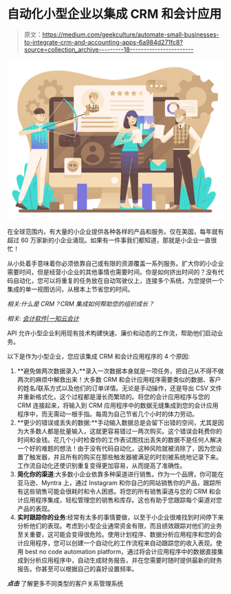 # 自动化小型企业以集成 CRM 和会计应用

> 原文：<https://medium.com/geekculture/automate-small-businesses-to-integrate-crm-and-accounting-apps-6a984d271fc8?source=collection_archive---------18----------------------->

![](img/6504385b60d2eed498caf57b15102177.png)

在全球范围内，有大量的小企业提供各种各样的产品和服务。仅在美国，每年就有超过 60 万家新的小企业涌现。如果有一件事我们都知道，那就是小企业一直很忙！

从小处着手意味着你必须依靠自己或有限的资源覆盖一系列服务。扩大你的小企业需要时间，但是经营小企业的其他事情也需要时间。你是如何挤出时间的？没有代码自动化，您可以将重复的任务放在自动驾驶仪上，连接多个系统，为您提供一个集成的单一视图访问，从根本上节省您的时间。

*相关:什么是 CRM？CRM 集成如何帮助您的组织成长？*

*相关:* [*会计软件|一知云会计*](https://blog.quickwork.co/accounting-software-know-everything-about-cloud-accounting/)

API 允许小型企业利用现有技术构建快速、廉价和动态的工作流，帮助他们启动业务。

以下是作为小型企业，您应该集成 CRM 和会计应用程序的 4 个原因:

1.  **避免做两次数据录入:**录入一次数据本身就是一项任务，把自己从不得不做两次的麻烦中解救出来！大多数 CRM 和会计应用程序需要类似的数据、客户的姓名/联系方式以及他们的订单详情。无论是手动操作，还是导出 CSV 文件并重新格式化，这个过程都是漫长而繁琐的。将您的会计应用程序与您的 CRM 连接起来，将输入到 CRM 应用程序中的数据无缝集成到您的会计应用程序中，而无需动一根手指。每周为自己节省几个小时的体力劳动。
2.  **更少的错误或丢失的数据:**手动输入数据总是会留下出错的空间，尤其是因为大多数人都是批量输入，这就更容易错过一两次购买。这个错误会耗费你的时间和金钱。花几个小时检查你的工作表试图找出丢失的数据不是任何人解决一个好的难题的想法！由于没有代码自动化，这种风险就被消除了，因为您设置了触发器，并且所有的购买在那些触发器被满足的时刻被系统地记录下来。工作流自动化还使识别重复变得更加容易，从而提高了准确性。
3.  **简化你的渠道**:大多数小企业依靠多种渠道进行销售。作为一个品牌，你可能在亚马逊、Myntra 上，通过 Instagram 和你自己的网站销售你的产品，跟踪所有这些销售可能会很耗时和令人困惑。将您的所有销售渠道与您的 CRM 和会计应用程序集成，轻松管理您的销售和库存。这也有助于您跟踪每个渠道对您产品的表现。
4.  **实时跟踪你的业务**:经常有太多的事情要做，以至于小企业很难找到时间停下来分析他们的表现。考虑到小型企业通常资金有限，而且绩效跟踪对他们的业务至关重要，这可能会变得很危险。使用计划程序、数据分析应用程序和您的会计应用程序，您可以创建一个自动化的工作流程来自动跟踪您的收入表现。使用 best no code automation platform，通过将会计应用程序中的数据直接集成到分析应用程序中，自动生成财务报告，并在您需要时随时提供最新的财务报告。你甚至可以根据自己的喜好设置频率。

***点击*** 了解更多不同类型的客户关系管理系统[](https://blog.quickwork.co/tag/crm/)